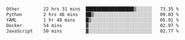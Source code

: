 <!--START_SECTION:waka-->

```txt
Other         22 hrs 31 mins  ██████████████████▒░░░░░░   73.35 %
Python        2 hrs 46 mins   ██▒░░░░░░░░░░░░░░░░░░░░░░   09.03 %
YAML          1 hr 48 mins    █▒░░░░░░░░░░░░░░░░░░░░░░░   05.91 %
Docker        54 mins         ▓░░░░░░░░░░░░░░░░░░░░░░░░   02.97 %
JavaScript    50 mins         ▓░░░░░░░░░░░░░░░░░░░░░░░░   02.77 %
```

<!--END_SECTION:waka--> 
 
